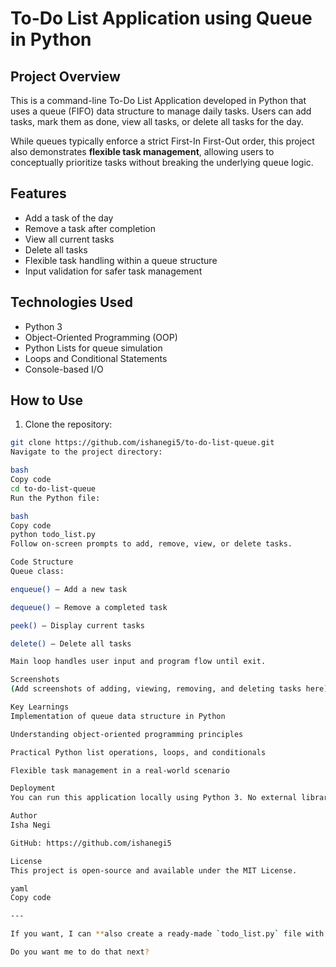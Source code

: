 # To-Do List Application using Queue in Python

## Project Overview
This is a command-line To-Do List Application developed in Python that uses a queue (FIFO) data structure to manage daily tasks. Users can add tasks, mark them as done, view all tasks, or delete all tasks for the day. 

While queues typically enforce a strict First-In First-Out order, this project also demonstrates **flexible task management**, allowing users to conceptually prioritize tasks without breaking the underlying queue logic.

## Features
- Add a task of the day
- Remove a task after completion
- View all current tasks
- Delete all tasks
- Flexible task handling within a queue structure
- Input validation for safer task management

## Technologies Used
- Python 3
- Object-Oriented Programming (OOP)
- Python Lists for queue simulation
- Loops and Conditional Statements
- Console-based I/O

## How to Use
1. Clone the repository:
```bash
git clone https://github.com/ishanegi5/to-do-list-queue.git
Navigate to the project directory:

bash
Copy code
cd to-do-list-queue
Run the Python file:

bash
Copy code
python todo_list.py
Follow on-screen prompts to add, remove, view, or delete tasks.

Code Structure
Queue class:

enqueue() – Add a new task

dequeue() – Remove a completed task

peek() – Display current tasks

delete() – Delete all tasks

Main loop handles user input and program flow until exit.

Screenshots
(Add screenshots of adding, viewing, removing, and deleting tasks here)

Key Learnings
Implementation of queue data structure in Python

Understanding object-oriented programming principles

Practical Python list operations, loops, and conditionals

Flexible task management in a real-world scenario

Deployment
You can run this application locally using Python 3. No external libraries are required.

Author
Isha Negi

GitHub: https://github.com/ishanegi5

License
This project is open-source and available under the MIT License.

yaml
Copy code

---

If you want, I can **also create a ready-made `todo_list.py` file with your code cleaned up, properly formatted, and ready to upload to GitHub** along with this README.  

Do you want me to do that next?

